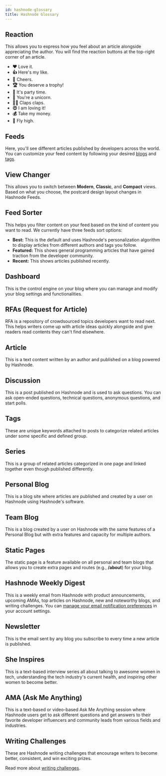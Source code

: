 ```yaml
---
id: hashnode-glossary
title: Hashnode Glossary
---
```


## Reaction

This allows you to express how you feel about an article alongside appreciating the author. You will find the reaction buttons at the top-right corner of an article.

- **❤️** Love it.
- **👍** Here's my like.
- **🍺** Cheers.
- **🏆** You deserve a trophy!
- **🎉** It's party time.
- **🦄** You're a unicorn.
- **👏🏾** Claps claps.
- **😍** I am loving it!
- **💰** Take my money.
- **🚀** Fly high.

## Feeds

Here, you'll see different articles published by developers across the world. You can customize your feed content by following your desired [blogs](https://hashnode.com/explore) and [tags](https://hashnode.com/tags).

## View Changer

This allows you to switch between **Modern**, **Classic**, and **Compact** views. Based on what you choose, the postcard design layout changes in Hashnode Feeds.

## Feed Sorter

This helps you filter content on your feed based on the kind of content you want to read. We currently have three feeds sort options:

- **Best:** This is the default and uses Hashnode's personalization algorithm to display articles from different authors and tags you follow.
- **Featured:** This shows general programming articles that have gained traction from the developer community. 
- **Recent:** This shows articles published recently.

## Dashboard

This is the control engine on your blog where you can manage and modify your blog settings and functionalities.

## RFAs (Request for Article)

RFA is a repository of crowdsourced topics developers want to read next. This helps writers come up with article ideas quickly alongside and give readers read contents they can't find elsewhere.

## Article

This is a text content written by an author and published on a blog powered by Hashnode.

## Discussion

This is a post published on Hashnode and is used to ask questions. You can ask open-ended questions, technical questions, anonymous questions, and start polls.

## Tags

These are unique keywords attached to posts to categorize related articles under some specific and defined group.

## Series

This is a group of related articles categorized in one page and linked together even though published differently.

## Personal Blog

This is a blog site where articles are published and created by a user on Hashnode using Hashnode's software.

## Team Blog

This is a blog created by a user on Hashnode with the same features of a Personal Blog but with extra features and capacity for multiple authors.

## Static Pages

The static page is a feature available on all personal and team blogs that allows you to create extra pages and routes (e.g., **/about**) for your blog.

## Hashnode Weekly Digest

This is a weekly email from Hashnode with product announcements, upcoming AMAs, top articles on Hashnode, new and noteworthy blogs, and writing challenges. You can [manage your email notification preferences](/docs/account-settings) in your account settings.

## Newsletter

This is the email sent by any blog you subscribe to every time a new article is published.

## She Inspires

This is a text-based interview series all about talking to awesome women in tech, understanding the tech industry's current health, and inspiring other women to become better.

## AMA (Ask Me Anything)

This is a text-based or video-based Ask Me Anything session where Hashnode users get to ask different questions and get answers to their favorite developer influencers and community leads from various fields and industries.

## Writing Challenges

These are Hashnode writing challenges that encourage writers to become better, consistent, and win exciting prizes.

Read more about [writing challenges](/docs/writing-challenges).